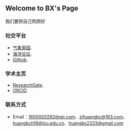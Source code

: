 ## Welcome to BX's Page

我们要把自己照顾好

### 社交平台

- [气象家园](http://bbs.06climate.com/?44552).
- [海洋论坛](https://www.52ocean.cn/?2176).
- [Github](https://github.com/BX2019-2333).


### 学术主页

- [ResearchGate](https://www.researchgate.net/profile/Bicheng-Huang-2).
- [ORCID](https://orcid.org/0000-0002-3257-2500).

### 联系方式
- Email：1600920292@qq.com、zjhuangbc@163.com、huangbch18@lzu.edu.cn、huangbx2333@gmail.com
